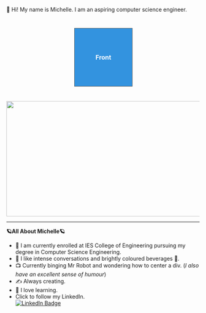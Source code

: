 
:wave: Hi! My name is Michelle. I am an aspiring computer science engineer. 

<div align="center">
  <style>
    .cube-container {
      width: 150px;
      height: 150px;
      perspective: 1000px;
      margin: 40px auto;
    }

    .cube {
      width: 100%;
      height: 100%;
      position: relative;
      transform-style: preserve-3d;
      transform: translateZ(-75px);
      animation: rotate-cube 15s infinite linear;
    }

    .cube-face {
      position: absolute;
      width: 150px;
      height: 150px;
      border: 1px solid #555;
      background-color: rgba(60, 60, 60, 0.8);
      color: #fff;
      font-size: 16px;
      font-weight: bold;
      display: flex;
      justify-content: center;
      align-items: center;
      backface-visibility: hidden;
    }

    .front  { transform: rotateY(  0deg) translateZ(75px); background-color: rgba(0, 120, 215, 0.8); }
    .back   { transform: rotateY(180deg) translateZ(75px); background-color: rgba(215, 0, 0, 0.8); }
    .right  { transform: rotateY( 90deg) translateZ(75px); background-color: rgba(0, 215, 0, 0.8); }
    .left   { transform: rotateY(-90deg) translateZ(75px); background-color: rgba(215, 215, 0, 0.8); }
    .top    { transform: rotateX( 90deg) translateZ(75px); background-color: rgba(215, 0, 215, 0.8); }
    .bottom { transform: rotateX(-90deg) translateZ(75px); background-color: rgba(0, 215, 215, 0.8); }

    @keyframes rotate-cube {
      from { transform: rotateX(0deg) rotateY(0deg); }
      to   { transform: rotateX(360deg) rotateY(360deg); }
    }
  </style>

  <div class="cube-container">
    <div class="cube">
      <div class="cube-face front">Front</div>
      <div class="cube-face back">Back</div>
      <div class="cube-face right">Right</div>
      <div class="cube-face left">Left</div>
      <div class="cube-face top">Top</div>
      <div class="cube-face bottom">Bottom</div>
    </div>
  </div>

</div>
<div id="header" align="center">
  <img src="https://i.giphy.com/media/v1.Y2lkPTc5MGI3NjExendkd2syMjZsdmdxNDAzcnF0NzV3MGl2YndiOWljYWRiZnZ5M2VqZSZlcD12MV9pbnRlcm5hbF9naWZfYnlfaWQmY3Q9Zw/A4wSE2GQGTpfi/giphy.gif" width="1500" height="300"/>
</div
<br>
<hr>

<b>🪐All About Michelle🪐</b>
<br>
- :rocket: I am currently enrolled at IES College of Engineering pursuing my degree in Computer Science Engineering.
- :dizzy: I like intense conversations and brightly coloured beverages :tropical_drink:.
- :tv: Currently binging Mr Robot and wondering how to center a div. (<i>I also have an excellent sense of humour</i>)
- :writing_hand: Always creating.
- :brain: I love learning.
- Click to follow my LinkedIn.<div id="badges" align="50%">
  <a href=https://www.linkedin.com/in/michelle-a-956893253/>
    <img src="https://img.shields.io/badge/LinkedIn-blue?style=for-the-badge&logo=linkedin&logoColor=white" alt="LinkedIn Badge"/>
  </a>
</div>
